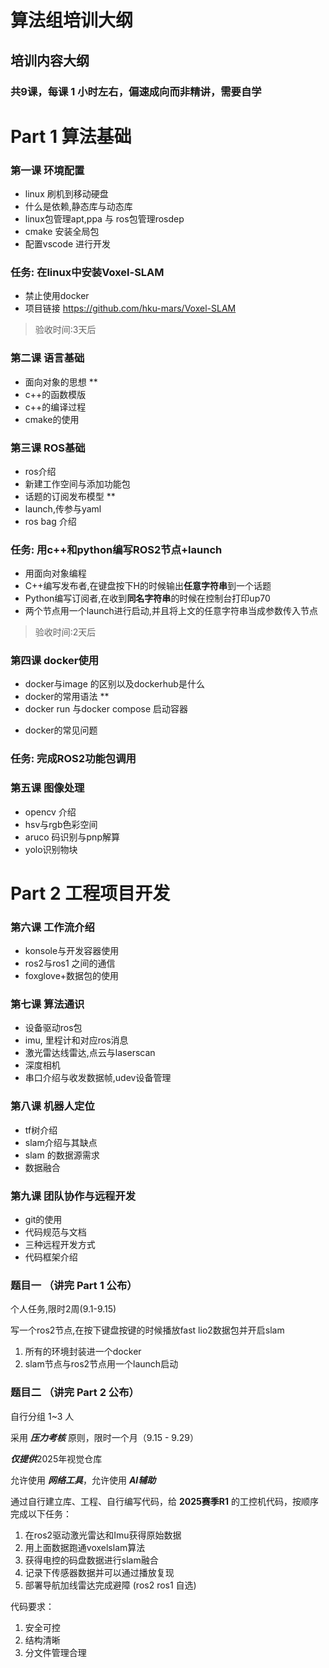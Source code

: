 # 算法组培训大纲
## 培训内容大纲

### 共9课，每课 1 小时左右，偏速成向而非精讲，需要自学

# Part 1 算法基础

### 第一课 环境配置
- linux 刷机到移动硬盘
- 什么是依赖,静态库与动态库
- linux包管理apt,ppa 与 ros包管理rosdep
- cmake 安装全局包
- 配置vscode 进行开发


### 任务: 在linux中安装Voxel-SLAM
- 禁止使用docker 
- 项目链接 https://github.com/hku-mars/Voxel-SLAM
> 验收时间:3天后
### 第二课 语言基础
- 面向对象的思想 **
- c++的函数模版
- c++的编译过程
- cmake的使用

### 第三课 ROS基础
- ros介绍
- 新建工作空间与添加功能包
- 话题的订阅发布模型 **
- launch,传参与yaml
- ros bag 介绍
### 任务: 用c++和python编写ROS2节点+launch
- 用面向对象编程
- C++编写发布者,在键盘按下H的时候输出**任意字符串**到一个话题
- Python编写订阅者,在收到**同名字符串**的时候在控制台打印up70
- 两个节点用一个launch进行启动,并且将上文的任意字符串当成参数传入节点

> 验收时间:2天后
<!-- - 使用ros bag 与foxglove进行调试 -->
### 第四课 docker使用
- docker与image 的区别以及dockerhub是什么
- docker的常用语法 **
- docker run 与docker compose 启动容器
<!-- - 开发容器的使用 -->
- docker的常见问题
### 任务: 完成ROS2功能包调用


### 第五课 图像处理
- opencv 介绍
- hsv与rgb色彩空间
- aruco 码识别与pnp解算
- yolo识别物块

# Part 2 工程项目开发


### 第六课 工作流介绍
- konsole与开发容器使用
- ros2与ros1 之间的通信
- foxglove+数据包的使用
### 第七课 算法通识
- 设备驱动ros包
- imu, 里程计和对应ros消息
- 激光雷达线雷达,点云与laserscan
- 深度相机 
- 串口介绍与收发数据帧,udev设备管理

### 第八课 机器人定位
- tf树介绍
- slam介绍与其缺点
- slam 的数据源需求
- 数据融合 
### 第九课 团队协作与远程开发
- git的使用
- 代码规范与文档
- 三种远程开发方式
- 代码框架介绍

### 题目一 （讲完 Part 1 公布）
个人任务,限时2周(9.1-9.15)

写一个ros2节点,在按下键盘按键的时候播放fast lio2数据包并开启slam

1. 所有的环境封装进一个docker
2. slam节点与ros2节点用一个launch启动

### 题目二  （讲完 Part 2 公布）
自行分组 1~3 人

采用 ***压力考核*** 原则，限时一个月（9.15 - 9.29）

***仅提供***2025年视觉仓库

允许使用 ***网络工具***，允许使用 ***AI辅助***

通过自行建立库、工程、自行编写代码，给 **2025赛季R1** 的工控机代码，按顺序完成以下任务：



1. 在ros2驱动激光雷达和Imu获得原始数据
2. 用上面数据跑通voxelslam算法
3. 获得电控的码盘数据进行slam融合
4. 记录下传感器数据并可以通过播放复现
5. 部署导航加线雷达完成避障 (ros2 ros1 自选)

代码要求：
1. 安全可控
2. 结构清晰
3. 分文件管理合理